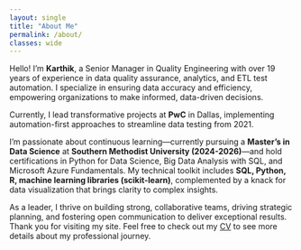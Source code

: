 ```yaml
---
layout: single
title: "About Me"
permalink: /about/
classes: wide
---
```


Hello! I’m **Karthik**, a Senior Manager in Quality Engineering with over 19 years of experience in data quality assurance, analytics, and ETL test automation. I specialize in ensuring data accuracy and efficiency, empowering organizations to make informed, data-driven decisions.

Currently, I lead transformative projects at **PwC** in Dallas, implementing automation-first approaches to streamline data testing from 2021. 

I’m passionate about continuous learning—currently pursuing a **Master’s in Data Science** at **Southern Methodist University (2024-2026)**—and hold certifications in Python for Data Science, Big Data Analysis with SQL, and Microsoft Azure Fundamentals. My technical toolkit includes **SQL, Python, R, machine learning libraries (scikit-learn)**, complemented by a knack for data visualization that brings clarity to complex insights.

As a leader, I thrive on building strong, collaborative teams, driving strategic planning, and fostering open communication to deliver exceptional results. Thank you for visiting my site. Feel free to check out my [CV](/cv) to see more details about my professional journey.
